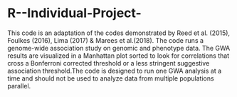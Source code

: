 # R--Individual-Project-
This code is an adaptation of the codes demonstrated by  Reed et al. (2015), Foulkes (2016), Lima (2017) & Marees et al.(2018). The code runs a genome-wide association study on genomic and phenotype data. The GWA results are visualized in a Manhattan plot sorted to look for correlations that cross a Bonferroni corrected threshold or a less stringent suggestive association threshold.The code is designed to run one GWA analysis at a time and 
should not be used to analyze data from multiple populations parallel.
